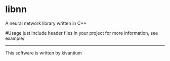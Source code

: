 # libnn
A neural network library written in C++

#Usage
just include header files in your project
for more information, see example/

----
This software is written by kivantium
